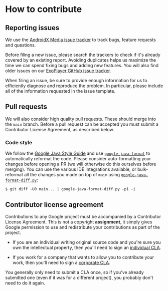 # How to contribute

## Reporting issues

We use the [AndroidX Media issue tracker][] to track bugs, feature requests and
questions.

Before filing a new issue, please search the trackers to check if it's already
covered by an existing report. Avoiding duplicates helps us maximize the time we
can spend fixing bugs and adding new features. You will also find older issues
on our [ExoPlayer GitHub issue tracker][].

When filing an issue, be sure to provide enough information for us to
efficiently diagnose and reproduce the problem. In particular, please include
all of the information requested in the issue template.

[AndroidX Media issue tracker]: https://github.com/androidx/media/issues
[ExoPlayer GitHub issue tracker]: https://github.com/google/ExoPlayer/issues

## Pull requests

We will also consider high quality pull requests. These should merge
into the `main` branch. Before a pull request can be accepted you must submit
a Contributor License Agreement, as described below.

### Code style

We follow the
[Google Java Style Guide](https://google.github.io/styleguide/javaguide.html)
and use [`google-java-format`](https://github.com/google/google-java-format) to
automatically reformat the code. Please consider auto-formatting your changes
before opening a PR (we will otherwise do this ourselves before merging). You
can use the various IDE integrations available, or bulk-reformat all the changes
you made on top of `main` using
[`google-java-format-diff.py`](https://github.com/google/google-java-format/blob/master/scripts/google-java-format-diff.py):

```shell
$ git diff -U0 main... | google-java-format-diff.py -p1 -i
```

## Contributor license agreement

Contributions to any Google project must be accompanied by a Contributor
License Agreement. This is not a copyright **assignment**, it simply gives
Google permission to use and redistribute your contributions as part of the
project.

  * If you are an individual writing original source code and you're sure you
    own the intellectual property, then you'll need to sign an [individual
    CLA][].

  * If you work for a company that wants to allow you to contribute your work,
    then you'll need to sign a [corporate CLA][].

You generally only need to submit a CLA once, so if you've already submitted
one (even if it was for a different project), you probably don't need to do it
again.

[individual CLA]: https://developers.google.com/open-source/cla/individual
[corporate CLA]: https://developers.google.com/open-source/cla/corporate
